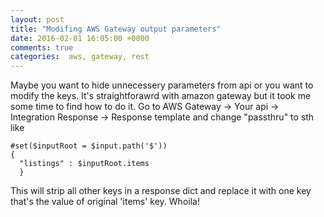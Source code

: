 ```yaml
---
layout: post
title: "Modifing AWS Gateway output parameters"
date: 2016-02-01 16:05:00 +0000
comments: true
categories:  aws, gateway, rest
---
```


Maybe you want to hide unnecessery parameters from api or you want to modify the keys. It's straightforawrd with amazon gateway but it took me some time to find how to do it.
Go to AWS Gateway -> Your api -> Integration Response -> Response template and change "passthru" to sth like
```
#set($inputRoot = $input.path('$'))
{
  "listings" : $inputRoot.items
  }

```
This will strip all other keys in a response dict and replace it with one key that's the value of original 'items' key. Whoila!

